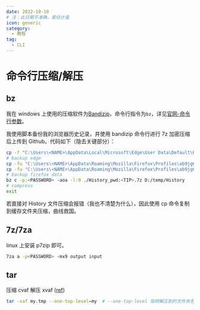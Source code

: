 ```yaml
---
date: 2022-10-10
# 注：此日期不准确，是估计值
icon: generic
category:
  - 教程
tag:
  - CLI
---
```


# 命令行压缩/解压

## bz

我在 windows 上使用的压缩软件为[Bandizip](../farraginous/recommend_packages.md#bandizip)，命令行指令为`bz`，详见[官网-命令行参数](https://cn.bandisoft.com/bandizip/help/parameter/)。

我使用脚本备份我的浏览器历史记录，并使用 bandizip 命令行进行 7z 加密压缩后上传到 Github。代码如下（隐去关键部分）：

```bash
cp -f "C:\Users\<NAME>\AppData\Local\Microsoft\Edge\User Data\Default\History" D:/browsertemp
# backup edge
cp -fu "C:\Users\<NAME>\AppData\Roaming\Mozilla\Firefox\Profiles\ab9jg6na.dev-edition-default\formhistory.sqlite" D:/browsertemp
cp -fu "C:\Users\<NAME>\AppData\Roaming\Mozilla\Firefox\Profiles\ab9jg6na.dev-edition-default\places.sqlite" D:/browsertemp
# backup firefox data
bz c -p:<PASSWORD> -aoa -l:9 ./History_pwd:<TIP>.7z D:/temp/History
# compress
exit
```

若直接对 History 文件压缩会报错（我也不清楚为什么），因此使用 cp 命令复制到缓存文件夹压缩，曲线救国。

## 7z/7za

linux 上安装 p7zip 即可。

```sh
7za a -p<PASSWORD> -mx9 output input
```

## tar

压缩 cvaf 解压 xvaf ([ref](https://t.me/archlinuxcn_group/2966078))

```sh
tar -xaf my.tmp --one-top-level=my  # --one-top-level 指明解压到的文件夹名称
```
